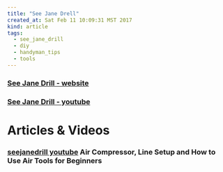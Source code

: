 ```yaml
---
title: "See Jane Drell"
created_at: Sat Feb 11 10:09:31 MST 2017
kind: article
tags:
  - see_jane_drill
  - diy
  - handyman_tips
  - tools
---
```


<h3>
  <a href="http://seejanedrill.com/" target="_blank">See Jane Drill - website</a>
</h3>

<h3>
  <a href="https://www.youtube.com/channel/UCraGaDLfWec67xl9FEPndtw" target="_blank">See Jane Drill - youtube</a>
</h3>

<h1>Articles & Videos</h1>

<h3>
  <a href="https://www.youtube.com/watch?v=tpe4prO1B7U" target="_blank">seejanedrill youtube</a>
  Air Compressor, Line Setup and How to Use Air Tools for Beginners
</h3>

<!--
html boilerplate
<a href="" target="_blank"></a>
<a name=""></a>
<img src="" width="400px">
<ul>
  <li></li>
</ul>
<pre>
</pre>
<pre><code>
</code></pre>
<math xmlns='http://www.w3.org/1998/Math/MathML' display='block'>
</math>
-->
